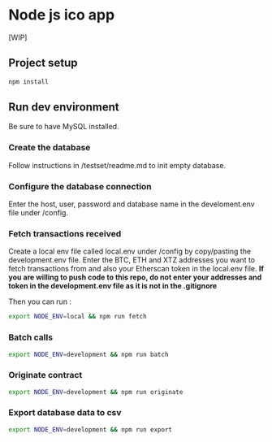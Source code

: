 # Node js ico app 
[WIP]

## Project setup
``` bash
npm install
```

## Run dev environment

Be sure to have MySQL installed. 

### Create the database
Follow instructions in /testset/readme.md to init empty database.

### Configure the database connection
Enter the host, user, password and database name in the develoment.env file under /config.

### Fetch transactions received
Create a local env file called local.env under /config by copy/pasting the development.env file.
Enter the BTC, ETH and XTZ addresses you want to fetch transactions from and also your Etherscan token in the local.env file.
**If you are willing to push code to this repo, do not enter your addresses and token in the development.env file as it is not in the .gitignore**

Then you can run :
``` bash
export NODE_ENV=local && npm run fetch
```

### Batch calls
``` bash
export NODE_ENV=development && npm run batch
```

### Originate contract
``` bash
export NODE_ENV=development && npm run originate
```

### Export database data to csv
``` bash
export NODE_ENV=development && npm run export
```